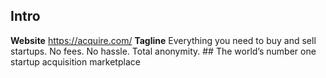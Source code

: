 ## Intro
**Website**
	https://acquire.com/
**Tagline**
	Everything you need to buy and sell startups. No fees. No hassle. Total anonymity.
	## The world’s number one startup acquisition marketplace